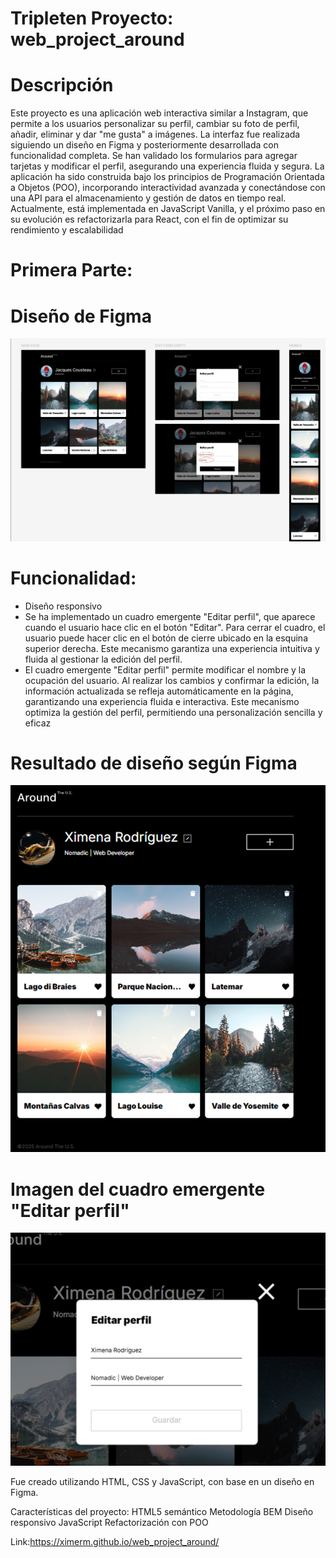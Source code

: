 # Tripleten Proyecto: web_project_around

# Descripción

Este proyecto es una aplicación web interactiva similar a Instagram, que permite a los usuarios personalizar su perfil, cambiar su foto de perfil, añadir, eliminar y dar "me gusta" a imágenes.
La interfaz fue realizada siguiendo un diseño en Figma y posteriormente desarrollada con funcionalidad completa. Se han validado los formularios para agregar tarjetas y modificar el perfil, asegurando una experiencia fluida y segura.
La aplicación ha sido construida bajo los principios de Programación Orientada a Objetos (POO), incorporando interactividad avanzada y conectándose con una API para el almacenamiento y gestión de datos en tiempo real. Actualmente, está implementada en JavaScript Vanilla, y el próximo paso en su evolución es refactorizarla para React, con el fin de optimizar su rendimiento y escalabilidad

# Primera Parte:

# Diseño de Figma

![alt text](image.png)

# Funcionalidad:

- Diseño responsivo
- Se ha implementado un cuadro emergente "Editar perfil", que aparece cuando el usuario hace clic en el botón "Editar". Para cerrar el cuadro, el usuario puede hacer clic en el botón de cierre ubicado en la esquina superior derecha. Este mecanismo garantiza una experiencia intuitiva y fluida al gestionar la edición del perfil.
- El cuadro emergente "Editar perfil" permite modificar el nombre y la ocupación del usuario. Al realizar los cambios y confirmar la edición, la información actualizada se refleja automáticamente en la página, garantizando una experiencia fluida e interactiva. Este mecanismo optimiza la gestión del perfil, permitiendo una personalización sencilla y eficaz

# Resultado de diseño según Figma

![alt text](image-3.png)

# Imagen del cuadro emergente "Editar perfil"

![alt text](image-2.png)

Fue creado utilizando HTML, CSS y JavaScript, con base en un diseño en Figma.

Características del proyecto:
HTML5 semántico
Metodología BEM
Diseño responsivo
JavaScript
Refactorización con POO

Link:https://ximerm.github.io/web_project_around/
